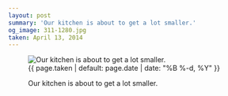 ```yaml
---
layout: post
summary: 'Our kitchen is about to get a lot smaller.'
og_image: 311-1280.jpg
taken: April 13, 2014
---
```


<figure class="post" data-src="{{ site.assets_url }}/{{ page.og_image }}">
<img alt="Our kitchen is about to get a lot smaller." sizes="(min-width: 700px) 50vw, calc(100vw - 2rem)" src="{{ site.assets_url }}/311-640.jpg" srcset="{{ site.assets_url }}/311-1280.jpg 1280w, {{ site.assets_url }}/311-960.jpg 960w, {{ site.assets_url }}/311-640.jpg 640w, {{ site.assets_url }}/311-320.jpg 320w"/>
<figcaption>
<time>{{ page.taken | default: page.date | date: "%B %-d, %Y" }}</time>
<p>Our kitchen is about to get a lot smaller.</p>
</figcaption>
</figure>
